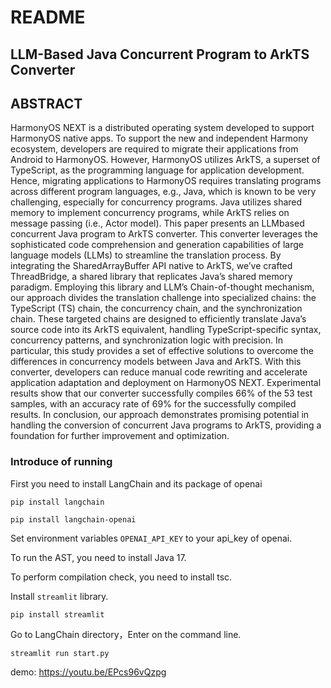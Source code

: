 # README

## LLM-Based Java Concurrent Program to ArkTS Converter

## ABSTRACT

HarmonyOS NEXT is a distributed operating system developed to
support HarmonyOS native apps. To support the new and independent Harmony ecosystem, developers are required to migrate their
applications from Android to HarmonyOS. However, HarmonyOS
utilizes ArkTS, a superset of TypeScript, as the programming language for application development. Hence, migrating applications
to HarmonyOS requires translating programs across different program languages, e.g., Java, which is known to be very challenging,
especially for concurrency programs. Java utilizes shared memory to implement concurrency programs, while ArkTS relies on
message passing (i.e., Actor model). This paper presents an LLMbased concurrent Java program to ArkTS converter. This converter
leverages the sophisticated code comprehension and generation
capabilities of large language models (LLMs) to streamline the translation process. By integrating the SharedArrayBuffer API native to
ArkTS, we’ve crafted ThreadBridge, a shared library that replicates
Java’s shared memory paradigm. Employing this library and LLM’s
Chain-of-thought mechanism, our approach divides the translation
challenge into specialized chains: the TypeScript (TS) chain, the
concurrency chain, and the synchronization chain. These targeted
chains are designed to efficiently translate Java’s source code into
its ArkTS equivalent, handling TypeScript-specific syntax, concurrency patterns, and synchronization logic with precision. In particular, this study provides a set of effective solutions to overcome the
differences in concurrency models between Java and ArkTS. With
this converter, developers can reduce manual code rewriting and
accelerate application adaptation and deployment on HarmonyOS
NEXT. Experimental results show that our converter successfully
compiles 66% of the 53 test samples, with an accuracy rate of 69%
for the successfully compiled results. In conclusion, our approach
demonstrates promising potential in handling the conversion of
concurrent Java programs to ArkTS, providing a foundation for
further improvement and optimization.

### Introduce of running

First you need to install LangChain and its package of openai

```
pip install langchain
```

```
pip install langchain-openai
```

Set environment variables `OPENAI_API_KEY` to your api_key of openai.

To run the AST, you need to install Java 17.

To perform compilation check, you need to install tsc.

Install `streamlit` library.

```
pip install streamlit
```

Go to LangChain directory，Enter on the command line.

```
streamlit run start.py
```

demo: https://youtu.be/EPcs96vQzpg
